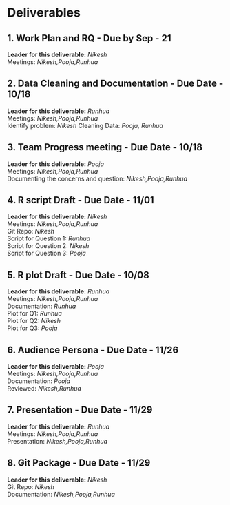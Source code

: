 # Deliverables  

## **1. Work Plan and RQ - Due by Sep - 21**  
   **Leader for this deliverable:** _Nikesh_  
   Meetings: _Nikesh,Pooja,Runhua_  


## **2. Data Cleaning and Documentation - Due Date - 10/18**  
   **Leader for this deliverable:** _Runhua_  
   Meetings: _Nikesh,Pooja,Runhua_  
   Identify problem: _Nikesh_
   Cleaning Data: _Pooja, Runhua_  

## **3. Team Progress meeting - Due Date - 10/18**  
   **Leader for this deliverable:** _Pooja_  
   Meetings: _Nikesh,Pooja,Runhua_  
   Documenting the concerns and question: _Nikesh,Pooja,Runhua_  

## **4. R script Draft - Due Date - 11/01**  
   **Leader for this deliverable:** _Nikesh_  
   Meetings: _Nikesh,Pooja,Runhua_  
   Git Repo: _Nikesh_  
   Script for Question 1: _Runhua_  
   Script for Question 2: _Nikesh_  
   Script for Question 3: _Pooja_  
   
   
## **5. R plot Draft - Due Date - 10/08**  
   **Leader for this deliverable:** _Runhua_  
   Meetings: _Nikesh,Pooja,Runhua_  
   Documentation: _Runhua_  
   Plot for Q1: _Runhua_  
   Plot for Q2: _Nikesh_  
   Plot for Q3: _Pooja_  

## **6. Audience Persona - Due Date - 11/26**  
   **Leader for this deliverable:** _Pooja_  
   Meetings: _Nikesh,Pooja,Runhua_  
   Documentation: _Pooja_  
   Reviewed: _Nikesh,Runhua_  
   
## **7. Presentation - Due Date - 11/29**  
   **Leader for this deliverable:** _Runhua_  
   Meetings: _Nikesh,Pooja,Runhua_  
   Presentation: _Nikesh,Pooja,Runhua_   

## **8. Git Package - Due Date - 11/29**
   **Leader for this deliverable:** _Nikesh_  
   Git Repo: _Nikesh_  
   Documentation: _Nikesh,Pooja,Runhua_  
   
